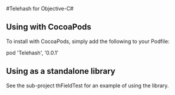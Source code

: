 #Telehash for Objective-C#

Using with CocoaPods
--------------------

To install with CocoaPods, simply add the following to your Podfile:

pod 'Telehash', '0.0.1'

Using as a standalone library
-----------------------------

See the sub-project thFieldTest for an example of using the library.
